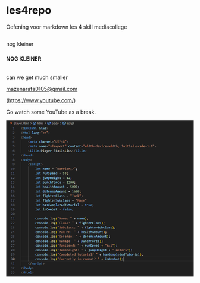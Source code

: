 # les4repo
Oefening voor markdown les 4 skill mediacollege

##

nog kleiner

###

**NOG KLEINER**

######

can we get much smaller

<mazenarafa0105@gmail.com>

(https://www.youtube.com/)

Go watch some YouTube as a break.

![Random code van een andere les:](images/randomcode.png)